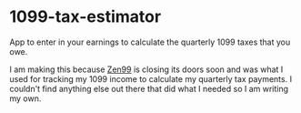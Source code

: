 # 1099-tax-estimator
App to enter in your earnings to calculate the quarterly 1099 taxes that you owe.

I am making this because [Zen99](https://tryzen99.com/) is closing its doors soon and was what I used for tracking my 1099 income to calculate my quarterly tax payments. I couldn't find anything else out there that did what I needed so I am writing my own.

